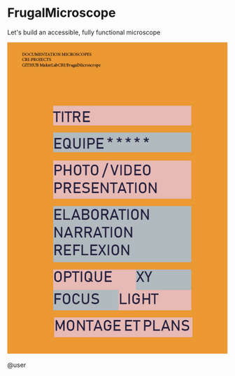 # FrugalMicroscope
Let's build an accessible, fully functional microscope

![alt text](https://github.com/MakerLabCRI/FrugalMicroscope/blob/master/Images/Doc.jpg)

@user
